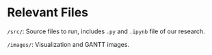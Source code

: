 # Relevant Files

`/src/`: Source files to run, includes `.py` and `.ipynb` file of our research.

`/images/`: Visualization and GANTT images.
